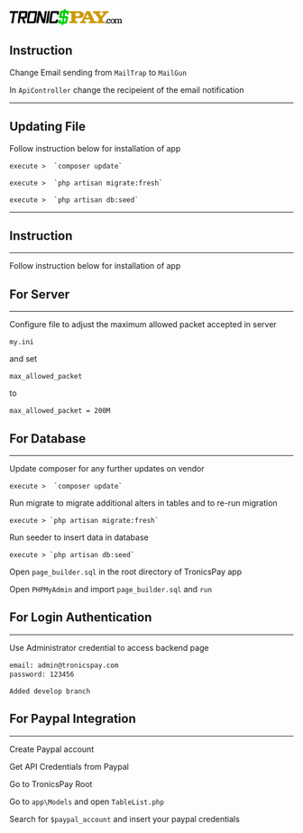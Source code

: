 ![plot](./public/assets/images/logo.png)

## Instruction

Change Email sending from `MailTrap` to `MailGun`

In `ApiController` change the recipeient of the email notification



---------------------------------------------------------------------------------------------
## Updating File 

Follow instruction below for installation of app


```Package
execute >  `composer update`
```


```DATABASE
execute >  `php artisan migrate:fresh`
```

```Seeder
execute >  `php artisan db:seed`
```

---------------------------------------------------------------------------------------------
## Instruction

---

Follow instruction below for installation of app

## For Server

---

Configure file to adjust the maximum allowed packet accepted in server

```SERVER
my.ini
```

and set

```SERVER
max_allowed_packet
```

to

```SERVER
max_allowed_packet = 200M
```

## For Database

---

Update composer for any further updates on vendor

```DATABASE
execute >  `composer update`
```

Run migrate to migrate additional alters in tables and to re-run migration

```DATABASE
execute > `php artisan migrate:fresh`
```

Run seeder to insert data in database

```DATABASE
execute > `php artisan db:seed`
```

Open `page_builder.sql` in the root directory of TronicsPay app

Open `PHPMyAdmin` and import `page_builder.sql` and `run`

## For Login Authentication

---

Use Administrator credential to access backend page

```CREDENTIALS
email: admin@tronicspay.com
password: 123456
```
```
Added develop branch
```

## For Paypal Integration

---
Create Paypal account

Get API Credentials from Paypal

Go to TronicsPay Root

Go to `app\Models` and open `TableList.php`

Search for `$paypal_account` and insert your paypal credentials
